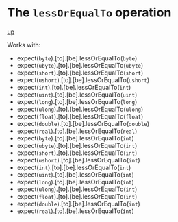 # The `lessOrEqualTo` operation

[up](../README.md)

Works with:
  - expect(`byte`).[to].[be].lessOrEqualTo(`byte`)
  - expect(`ubyte`).[to].[be].lessOrEqualTo(`ubyte`)
  - expect(`short`).[to].[be].lessOrEqualTo(`short`)
  - expect(`ushort`).[to].[be].lessOrEqualTo(`ushort`)
  - expect(`int`).[to].[be].lessOrEqualTo(`int`)
  - expect(`uint`).[to].[be].lessOrEqualTo(`uint`)
  - expect(`long`).[to].[be].lessOrEqualTo(`long`)
  - expect(`ulong`).[to].[be].lessOrEqualTo(`ulong`)
  - expect(`float`).[to].[be].lessOrEqualTo(`float`)
  - expect(`double`).[to].[be].lessOrEqualTo(`double`)
  - expect(`real`).[to].[be].lessOrEqualTo(`real`)
  - expect(`byte`).[to].[be].lessOrEqualTo(`int`)
  - expect(`ubyte`).[to].[be].lessOrEqualTo(`int`)
  - expect(`short`).[to].[be].lessOrEqualTo(`int`)
  - expect(`ushort`).[to].[be].lessOrEqualTo(`int`)
  - expect(`int`).[to].[be].lessOrEqualTo(`int`)
  - expect(`uint`).[to].[be].lessOrEqualTo(`int`)
  - expect(`long`).[to].[be].lessOrEqualTo(`int`)
  - expect(`ulong`).[to].[be].lessOrEqualTo(`int`)
  - expect(`float`).[to].[be].lessOrEqualTo(`int`)
  - expect(`double`).[to].[be].lessOrEqualTo(`int`)
  - expect(`real`).[to].[be].lessOrEqualTo(`int`)
